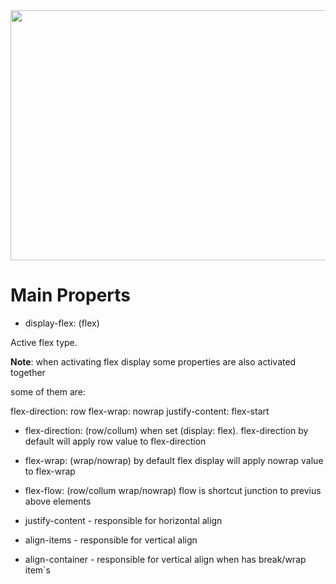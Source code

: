 <img src="https://www.chiefofdesign.com.br/wp-content/uploads/2017/11/flexbox-css.png" width="800" height="400" />

# Main Properts

* display-flex: (flex) 

Active flex type.

**Note**: when activating flex display some properties are also activated together

some of them are:

flex-direction: row
flex-wrap: nowrap
justify-content: flex-start

* flex-direction: (row/collum) when set (display: flex). flex-direction by default will apply row value to flex-direction

* flex-wrap: (wrap/nowrap) by default flex display will apply nowrap value to flex-wrap

* flex-flow: (row/collum wrap/nowrap) flow is shortcut junction to previus above elements

* justify-content - responsible for horizontal align

* align-items - responsible for vertical align

* align-container - responsible for vertical align when has break/wrap item`s


